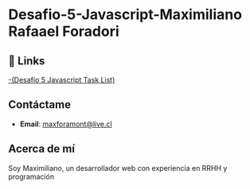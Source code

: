 # Desafio-5-Javascript-Maximiliano Rafaael Foradori

## 🔗 Links
[-(Desafío 5 Javascript Task List)](https://bladesnecro.github.io/Desaf-o-5-Javascript-Task-List/)

## Contáctame
- **Email**: [maxforamont@live.cl](maxforamont@live.cl)

## Acerca de mí
Soy Maximiliano, un desarrollador web con experiencia en RRHH y programación
